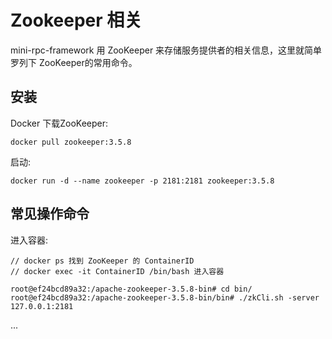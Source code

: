 # Zookeeper 相关

mini-rpc-framework 用 ZooKeeper 来存储服务提供者的相关信息，这里就简单罗列下 ZooKeeper的常用命令。

## 安装

Docker 下载ZooKeeper:

```shell script
docker pull zookeeper:3.5.8
```

启动:

```shell script
docker run -d --name zookeeper -p 2181:2181 zookeeper:3.5.8
```

## 常见操作命令

进入容器:

```shell script
// docker ps 找到 ZooKeeper 的 ContainerID
// docker exec -it ContainerID /bin/bash 进入容器

root@ef24bcd89a32:/apache-zookeeper-3.5.8-bin# cd bin/
root@ef24bcd89a32:/apache-zookeeper-3.5.8-bin/bin# ./zkCli.sh -server 127.0.0.1:2181
```

...
